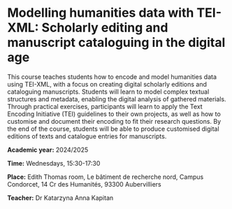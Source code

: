 # Modelling humanities data with TEI-XML: Scholarly editing and manuscript cataloguing in the digital age

This course teaches students how to encode and model humanities data using TEI-XML, with a focus
on creating digital scholarly editions and cataloguing manuscripts. Students will learn
to model complex textual structures and metadata, enabling the digital analysis of gathered materials.
Through practical exercises, participants will learn to apply the Text Encoding Initiative (TEI)
guidelines to their own projects, as well as how to customise and document their encoding to fit their
research questions. By the end of the course, students will be able to produce customised digital
editions of texts and catalogue entries for manuscripts.

**Academic year:** 2024/2025

**Time:** Wednesdays, 15:30-17:30 

**Place:**  Edith Thomas room, Le bâtiment de recherche nord, Campus Condorcet, 14 Cr des Humanités, 93300 Aubervilliers

**Teacher:** Dr Katarzyna Anna Kapitan


